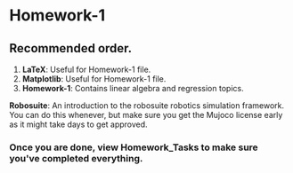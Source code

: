 # Homework-1

## Recommended order.

1. **LaTeX**: Useful for Homework-1 file.
2. **Matplotlib**: Useful for Homework-1 file.
3. **Homework-1**: Contains linear algebra and regression topics.

**Robosuite**: An introduction to the robosuite robotics simulation framework. You can do this whenever, but make sure you get the Mujoco license early as it might take days to get approved.

### Once you are done, view **Homework_Tasks** to make sure you've completed everything.